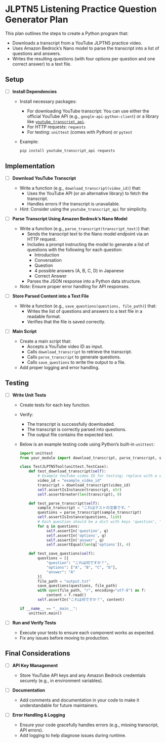 # JLPTN5 Listening Practice Question Generator Plan

This plan outlines the steps to create a Python program that:

- Downloads a transcript from a YouTube JLPTN5 practice video.
- Uses Amazon Bedrock’s Nano model to parse the transcript into a list of questions and answers.
- Writes the resulting questions (with four options per question and one correct answer) to a text file.

## Setup

- [ ] **Install Dependencies**
  - Install necessary packages:
    - For downloading YouTube transcript: You can use either the official YouTube API (e.g., `google-api-python-client`) or a library like [`youtube_transcript_api`](https://github.com/jdepoix/youtube-transcript-api).
    - For HTTP requests: `requests`
    - For testing: `unittest` (comes with Python) or `pytest`
  - Example:

    ```bash
    pip install youtube_transcript_api requests
    ```

## Implementation

- [ ] **Download YouTube Transcript**
  - Write a function (e.g., `download_transcript(video_id)`) that:
    - Uses the YouTube API (or an alternative library) to fetch the transcript.
    - Handles errors if the transcript is unavailable.
  - *Hint*: Consider using the `youtube_transcript_api` for simplicity.

- [ ] **Parse Transcript Using Amazon Bedrock’s Nano Model**
  - Write a function (e.g., `parse_transcript(transcript_text)`) that:
    - Sends the transcript text to the Nano model endpoint via an HTTP request.
    - Includes a prompt instructing the model to generate a list of questions with the following for each question:
      - Introduction
      - Conversation
      - Question
      - 4 possible answers (A, B, C, D) in Japanese
      - Correct Answer
    - Parses the JSON response into a Python data structure.
  - *Note*: Ensure proper error handling for API responses.

- [ ] **Store Parsed Content into a Text File**
  - Write a function (e.g., `save_questions(questions, file_path)`) that:
    - Writes the list of questions and answers to a text file in a readable format.
    - Verifies that the file is saved correctly.

- [ ] **Main Script**
  - Create a main script that:
    - Accepts a YouTube video ID as input.
    - Calls `download_transcript` to retrieve the transcript.
    - Calls `parse_transcript` to generate questions.
    - Calls `save_questions` to write the output to a file.
  - Add proper logging and error handling.

## Testing

- [ ] **Write Unit Tests**
  - Create tests for each key function.
  - Verify:
    - The transcript is successfully downloaded.
    - The transcript is correctly parsed into questions.
    - The output file contains the expected text.
  - Below is an example testing code using Python’s built-in `unittest`:

    ```python
    import unittest
    from your_module import download_transcript, parse_transcript, save_questions

    class TestJLPTN5Tool(unittest.TestCase):
        def test_download_transcript(self):
            # Example YouTube video ID for testing; replace with a valid ID.
            video_id = "example_video_id"
            transcript = download_transcript(video_id)
            self.assertIsInstance(transcript, str)
            self.assertGreater(len(transcript), 0)

        def test_parse_transcript(self):
            sample_transcript = "これはテストの文章です。"
            questions = parse_transcript(sample_transcript)
            self.assertIsInstance(questions, list)
            # Each question should be a dict with keys 'question', 'options', 'answer'
            for q in questions:
                self.assertIn('question', q)
                self.assertIn('options', q)
                self.assertIn('answer', q)
                self.assertEqual(len(q['options']), 4)

        def test_save_questions(self):
            questions = [{
                "question": "これは何ですか？",
                "options": ["A", "B", "C", "D"],
                "answer": "A"
            }]
            file_path = "output.txt"
            save_questions(questions, file_path)
            with open(file_path, "r", encoding="utf-8") as f:
                content = f.read()
            self.assertIn("これは何ですか？", content)

    if __name__ == "__main__":
        unittest.main()
    ```

- [ ] **Run and Verify Tests**
  - Execute your tests to ensure each component works as expected.
  - Fix any issues before moving to production.

## Final Considerations

- [ ] **API Key Management**
  - Store YouTube API keys and any Amazon Bedrock credentials securely (e.g., in environment variables).

- [ ] **Documentation**
  - Add comments and documentation in your code to make it understandable for future maintainers.

- [ ] **Error Handling & Logging**
  - Ensure your code gracefully handles errors (e.g., missing transcript, API errors).
  - Add logging to help diagnose issues during runtime.
